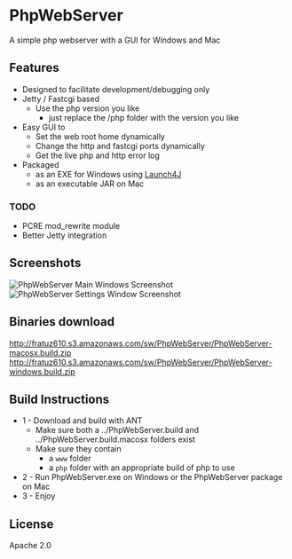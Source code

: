 # PhpWebServer

A simple php webserver with a GUI for Windows and Mac

## Features

* Designed to facilitate development/debugging only
* Jetty / Fastcgi based
    * Use the php version you like 
        * just replace the <build>/php folder with the version you like
* Easy GUI to
    * Set the web root home dynamically
    * Change the http and fastcgi ports dynamically
    * Get the live php and http error log
* Packaged
    * as an EXE for Windows using [Launch4J](http://launch4j.sourceforge.net/)
    * as an executable JAR on Mac

### TODO

* PCRE mod_rewrite module
* Better Jetty integration

## Screenshots

![PhpWebServer Main Windows Screenshot](http://fratuz610.s3.amazonaws.com/sw/PhpWebServer/phpwebserver-screenshot-main-window.png "PhpWebServer Main Windows Screenshot")
![PhpWebServer Settings Window Screenshot](http://fratuz610.s3.amazonaws.com/sw/PhpWebServer/phpwebserver-screenshot-settings.png "PhpWebServer Settings Window Screenshot")

## Binaries download

http://fratuz610.s3.amazonaws.com/sw/PhpWebServer/PhpWebServer-macosx.build.zip
http://fratuz610.s3.amazonaws.com/sw/PhpWebServer/PhpWebServer-windows.build.zip

## Build Instructions

* 1 - Download and build with ANT
    * Make sure both a ../PhpWebServer.build and ../PhpWebServer.build.macosx folders exist
    * Make sure they contain
        * a `www` folder
        * a `php` folder with an appropriate build of php to use
* 2 - Run PhpWebServer.exe on Windows or the PhpWebServer package on Mac
* 3 - Enjoy

## License

Apache 2.0
